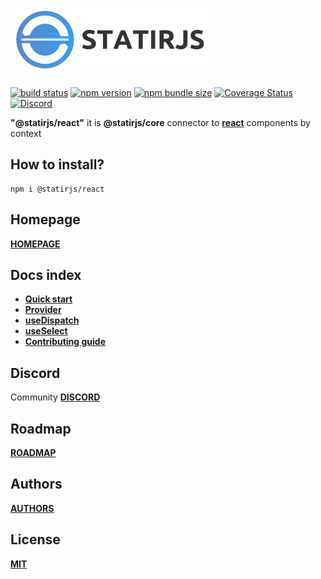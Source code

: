# <img src='https://raw.githubusercontent.com/statirjs/page/dev/assets/statirjs_text.png' height='100' alt='Statirjs Logo' aria-label='statirjs' />

[![build status](https://travis-ci.com/statirjs/react.svg?branch=dev)](https://travis-ci.com/github/statirjs/react)
[![npm version](https://img.shields.io/npm/v/@statirjs/react)](https://www.npmjs.com/package/@statirjs/react)
[![npm bundle size](https://badgen.net/bundlephobia/minzip/@statirjs/react?label=gzip)](https://bundlephobia.com/result?p=@statirjs/react)
[![Coverage Status](https://coveralls.io/repos/github/statirjs/react/badge.svg?branch=dev&service=github)](https://coveralls.io/github/statirjs/react?branch=dev&service=github)
[![Discord](https://img.shields.io/discord/713451221901508720?label=discord)](https://discord.gg/9kezggD)

**"@statirjs/react"** it is **@statirjs/core** connector to [**react**](https://reactjs.org/) components by context

## How to install?

```
npm i @statirjs/react
```

## Homepage

[**HOMEPAGE**](https://statirjs.github.io/page/#/content/react/home)

## Docs index

- [**Quick start**](https://statirjs.github.io/page/#/content/react/quick_start)
- [**Provider**](https://statirjs.github.io/page/#/content/react/provider)
- [**useDispatch**](https://statirjs.github.io/page/#/content/react/use_dispatch)
- [**useSelect**](https://statirjs.github.io/page/#/content/react/use_select)
- [**Contributing guide**](https://statirjs.github.io/page/#/content/react/contributing_guide)

## Discord

Community [**DISCORD**](https://discord.gg/mypB55)

## Roadmap

[**ROADMAP**](https://github.com/statirjs/react/blob/dev/ROADMAP.md)

## Authors

[**AUTHORS**](https://github.com/statirjs/react/blob/dev/AUTHORS.md)

## License

[**MIT**](https://github.com/statirjs/react/blob/dev/LICENSE.md)
